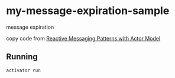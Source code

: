 # my-message-expiration-sample

message expiration

copy code from [Reactive Messaging Patterns with Actor Model](https://www.amazon.co.jp/dp/B011S8YC5G)

## Running

    activator run


